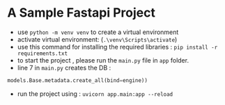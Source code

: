 # A Sample Fastapi Project

- use `python -m venv venv` to create a virtual environment 
- activate virtual environment: (`.\venv\Scripts\activate`)
- use this command for installing the required libraries : `pip install -r requirements.txt`
- to start the project , please run the `main.py` file in `app` folder.
- line 7 in `main.py` creates the DB : 
```python 
models.Base.metadata.create_all(bind=engine))
```
- run the project using : `uvicorn app.main:app --reload`